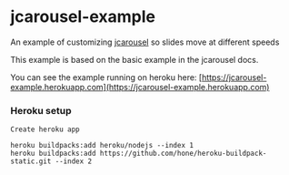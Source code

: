 # jcarousel-example

An example of customizing [jcarousel](http://sorgalla.com/jcarousel/) so slides move at different speeds

This example is based on the basic example in the jcarousel docs.

You can see the example running on heroku here: [https://jcarousel-example.herokuapp.com](https://jcarousel-example.herokuapp.com)


### Heroku setup

    Create heroku app
    
    heroku buildpacks:add heroku/nodejs --index 1
    heroku buildpacks:add https://github.com/hone/heroku-buildpack-static.git --index 2
